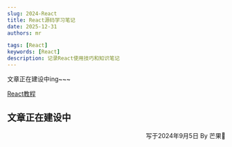 ```yaml
---
slug: 2024-React
title: React源码学习笔记
date: 2025-12-31
authors: mr

tags: [React]
keywords: [React]
description: 记录React使用技巧和知识笔记
---
```


文章正在建设中ing~~~

<!-- truncate -->

[React教程](https://react-tutorial.app/)

## 文章正在建设中

<p align="right">写于2024年9月5日    By 芒果🥭</p>
